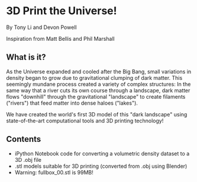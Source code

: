 3D Print the Universe!
======================

By Tony Li and Devon Powell

Inspiration from Matt Bellis and Phil Marshall

What is it?
-----------

As the Universe expanded and cooled after the Big Bang, small variations in density began to grow due to gravitational clumping of dark matter. This seemingly mundane process created a variety of complex structures: In the same way that a river cuts its own course through a landscape, dark matter flows "downhill" through the gravitational "landscape" to create filaments ("rivers") that feed matter into dense haloes ("lakes"). 

We have created the world's first 3D model of this "dark landscape" using state-of-the-art
computational tools and 3D printing technology!

Contents
--------

- iPython Notebook code for converting a volumetric density dataset to a 3D .obj file
- .stl models suitable for 3D printing (converted from .obj using Blender) 
- Warning: fullbox_00.stl is 99MB!
